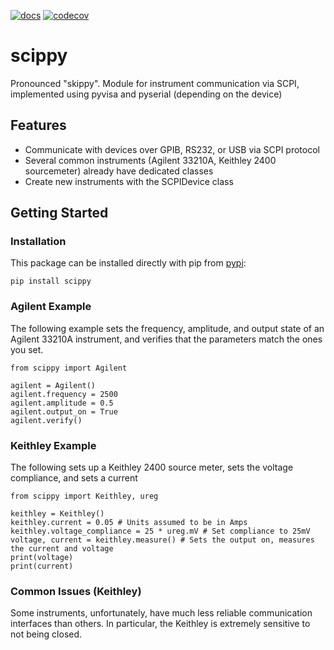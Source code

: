 [![docs](https://github.com/edmundsj/pyscpi/actions/workflows/build-docs.yml/badge.svg)](https://github.com/edmundsj/pyscpi/actions/workflows/build-docs.yml) [![codecov](https://codecov.io/gh/edmundsj/pyscpi/branch/main/graph/badge.svg?token=VossgkNDyW)](https://codecov.io/gh/edmundsj/pyscpi)

# scippy

Pronounced "skippy". Module for instrument communication via SCPI, implemented using pyvisa and pyserial (depending on the device)

## Features
- Communicate with devices over GPIB, RS232, or USB via SCPI protocol
- Several common instruments (Agilent 33210A, Keithley 2400 sourcemeter) already have dedicated classes
- Create new instruments with the SCPIDevice class

## Getting Started

### Installation

This package can be installed directly with pip from [pypi](https://pypi.org/project/scippy/): 
```
pip install scippy
```

### Agilent Example
The following example sets the frequency, amplitude, and output state of an Agilent 33210A instrument, and verifies that the parameters match the ones you set.

```
from scippy import Agilent

agilent = Agilent()
agilent.frequency = 2500
agilent.amplitude = 0.5
agilent.output_on = True
agilent.verify()
```

### Keithley Example
The following sets up a Keithley 2400 source meter, sets the voltage compliance, and sets a current

```
from scippy import Keithley, ureg

keithley = Keithley()
keithley.current = 0.05 # Units assumed to be in Amps
keithley.voltage_compliance = 25 * ureg.mV # Set compliance to 25mV
voltage, current = keithley.measure() # Sets the output on, measures the current and voltage
print(voltage)
print(current)

```

### Common Issues (Keithley)
Some instruments, unfortunately, have much less reliable communication interfaces than others. In particular, the Keithley is extremely sensitive to not being closed.
